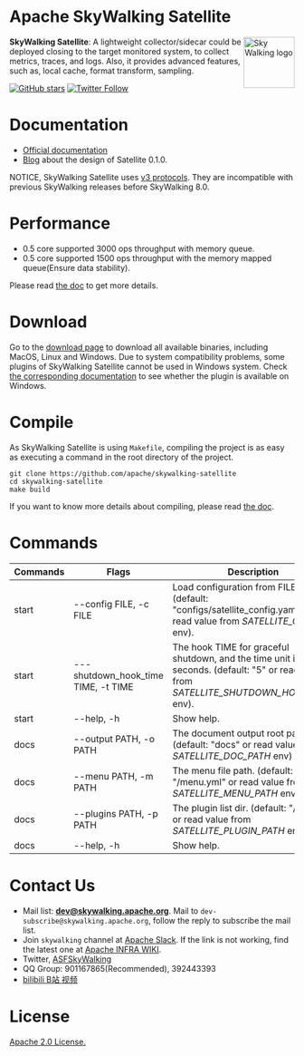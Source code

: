 Apache SkyWalking Satellite
==========

<img src="http://skywalking.apache.org/assets/logo.svg" alt="Sky Walking logo" height="90px" align="right" />

**SkyWalking Satellite**: A lightweight collector/sidecar could be deployed closing to the target monitored system, to collect metrics, traces, and logs. Also, it provides advanced features, such as, local cache, format transform, sampling.

[![GitHub stars](https://img.shields.io/github/stars/apache/skywalking.svg?style=for-the-badge&label=Stars&logo=github)](https://github.com/apache/skywalking)
[![Twitter Follow](https://img.shields.io/twitter/follow/asfskywalking.svg?style=for-the-badge&label=Follow&logo=twitter)](https://twitter.com/AsfSkyWalking)

# Documentation
- [Official documentation](https://skywalking.apache.org/docs/)
- [Blog](https://skywalking.apache.org/blog/2020-11-25-skywalking-satellite-0.1.0-design/) about the design of Satellite 0.1.0.

NOTICE, SkyWalking Satellite uses [v3 protocols](https://github.com/apache/skywalking/blob/master/docs/en/protocols/README.md). They are incompatible with previous SkyWalking releases before SkyWalking 8.0.

# Performance
- 0.5 core supported 3000 ops throughput with memory queue.
- 0.5 core supported 1500 ops throughput with the memory mapped queue(Ensure data stability).

Please read [the doc](./docs/en/FAQ/performance.md) to get more details.

# Download
Go to the [download page](https://skywalking.apache.org/downloads/) to download all available binaries, including MacOS, Linux and Windows. Due to system compatibility problems, some plugins of SkyWalking Satellite cannot be used in Windows system. Check [the corresponding documentation](./docs/en/guides/compile/How-to-compile.md) to see whether the plugin is available on Windows.

# Compile
As SkyWalking Satellite is using `Makefile`, compiling the project is as easy as executing a command in the root directory of the project.
```shell script
git clone https://github.com/apache/skywalking-satellite
cd skywalking-satellite
make build
```
If you want to know more details about compiling, please read [the doc](./docs/en/guides/compile/How-to-compile.md).


# Commands
|  Commands| Flags   | Description  |
|  ----  | ----  |----  |
| start  | --config FILE, -c FILE | Load configuration from FILE. (default: "configs/satellite_config.yaml" or read value from *SATELLITE_CONFIG* env).|
| start  | ---shutdown_hook_time TIME, -t TIME | The hook TIME for graceful shutdown, and the time unit is seconds. (default: "5" or read value from *SATELLITE_SHUTDOWN_HOOK_TIME* env).|
| start  | --help, -h | Show help.|
| docs  | --output PATH, -o PATH | The document output root path. (default: "docs" or read value from *SATELLITE_DOC_PATH* env) |
| docs  | --menu PATH, -m PATH | The menu file path. (default: "/menu.yml" or read value from *SATELLITE_MENU_PATH* env) |
| docs  | --plugins PATH, -p PATH | The plugin list dir. (default: "/plugins" or read value from *SATELLITE_PLUGIN_PATH* env) |
| docs  | --help, -h | Show help.|


# Contact Us
* Mail list: **dev@skywalking.apache.org**. Mail to `dev-subscribe@skywalking.apache.org`, follow the reply to subscribe the mail list.
* Join `skywalking` channel at [Apache Slack](http://s.apache.org/slack-invite). If the link is not working, find the latest one at [Apache INFRA WIKI](https://cwiki.apache.org/confluence/display/INFRA/Slack+Guest+Invites).
* Twitter, [ASFSkyWalking](https://twitter.com/ASFSkyWalking)
* QQ Group: 901167865(Recommended), 392443393
* [bilibili B站 视频](https://space.bilibili.com/390683219)

# License
[Apache 2.0 License.](/LICENSE)
